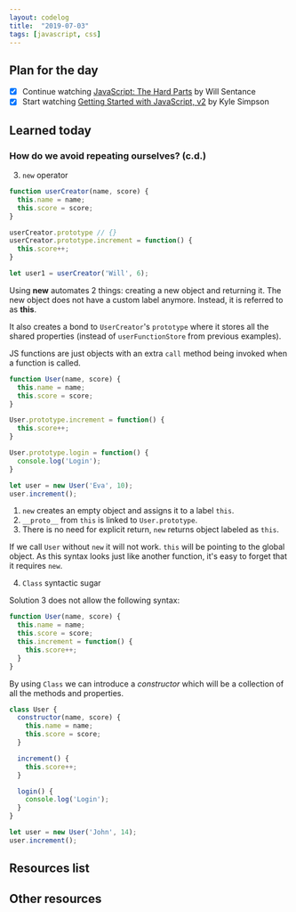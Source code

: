 ```yaml
---
layout: codelog
title:  "2019-07-03"
tags: [javascript, css]
---
```


## Plan for the day

- [x] Continue watching [JavaScript: The Hard Parts](https://frontendmasters.com/courses/javascript-hard-parts/) by Will Sentance
- [x] Start watching [Getting Started with JavaScript, v2](https://frontendmasters.com/courses/getting-started-javascript-v2/) by Kyle Simpson

## Learned today

### How do we avoid repeating ourselves? (c.d.)

3. `new` operator

  ```javascript
  function userCreator(name, score) {
    this.name = name;
    this.score = score;
  }

  userCreator.prototype // {}
  userCreator.prototype.increment = function() {
    this.score++;
  }

  let user1 = userCreator('Will', 6);
  ```

  Using **new** automates 2 things: creating a new object and returning it. The new object does not have a custom label anymore. Instead, it is referred to as **this**.

  It also creates a bond to `UserCreator`'s `prototype` where it stores all the shared properties (instead of `userFunctionStore` from previous examples).

  JS functions are just objects with an extra `call` method being invoked when a function is called.

  ```javascript
  function User(name, score) {
    this.name = name;
    this.score = score;
  }

  User.prototype.increment = function() {
    this.score++;
  }

  User.prototype.login = function() {
    console.log('Login');
  }

  let user = new User('Eva', 10);
  user.increment();
  ```

  1. `new` creates an empty object and assigns it to a label `this`.
  2. `__proto__` from `this` is linked to `User.prototype`.
  3. There is no need for explicit return, `new` returns object labeled as `this`.

  If we call `User` without `new` it will not work. `this` will be pointing to the global object. As this syntax looks just like another function, it's easy to forget that it requires `new`.

4. `Class` syntactic sugar

  Solution 3 does not allow the following syntax:

  ```javascript
  function User(name, score) {
    this.name = name;
    this.score = score;
    this.increment = function() {
      this.score++;
    }
  }
  ```

  By using `Class` we can introduce a *constructor* which will be a collection of all the methods and properties.

  ```javascript
  class User {
    constructor(name, score) {
      this.name = name;
      this.score = score;
    }

    increment() {
      this.score++;
    }

    login() {
      console.log('Login');
    }
  }

  let user = new User('John', 14);
  user.increment();
  ```

## Resources list

## Other resources
